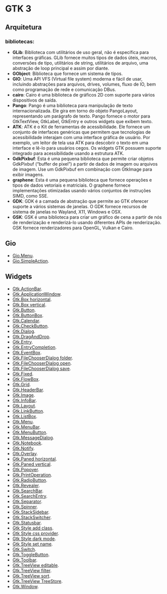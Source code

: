 # GTK 3

## Arquitetura

### bibliotecas:

- **GLib**: Biblioteca com utilitários de uso geral, não é específica para interfaces gráficas. GLib fornece muitos
  tipos de dados úteis, macros, conversões de tipo, utilitários de string, utilitários de arquivo, uma abstração de loop
  principal e assim por diante.
- **GObject**: Biblioteca que fornece um sistema de tipos.
- **GIO**: Uma API VFS (Virtual file system) moderna e fácil de usar, incluindo abstrações para arquivos, drives,
  volumes, fluxo de IO, bem como programação de rede e comunicação DBus.
- **cairo**: Cairo é uma biblioteca de gráficos 2D com suporte para vários dispositivos de saída.
- **Pango**: Pango é uma biblioteca para manipulação de texto internacionalizada. Ele gira em torno do objeto
  PangoLayout, representando um parágrafo de texto. Pango fornece o motor para GtkTextView, GtkLabel, GtkEntry e outros
  widgets que exibem texto.
- **ATK**: ATK é o Kit de ferramentas de acessibilidade. Ele fornece um conjunto de interfaces genéricas que permitem
  que tecnologias de acessibilidade interajam com uma interface gráfica de usuário. Por exemplo, um leitor de tela usa
  ATK para descobrir o texto em uma interface e lê-lo para usuários cegos. Os widgets GTK possuem suporte integrado para
  acessibilidade usando a estrutura ATK.
- **GdkPixbuf**: Esta é uma pequena biblioteca que permite criar objetos GdkPixbuf (“buffer de pixel”) a partir de dados
  de imagem ou arquivos de imagem. Use um GdkPixbuf em combinação com GtkImage para exibir imagens.
- **graphene**: Esta é uma pequena biblioteca que fornece operações e tipos de dados vetoriais e matriciais. O graphene
  fornece implementações otimizadas usando vários conjuntos de instruções SIMD, como SSE.
- **GDK**: GDK é a camada de abstração que permite ao GTK oferecer suporte a vários sistemas de janelas. O GDK fornece
  recursos de sistema de janelas no Wayland, X11, Windows e OSX.
- **GSK**: GSK é uma biblioteca para criar um gráfico de cena a partir de nós de renderização e renderizá-lo usando
  diferentes APIs de renderização. GSK fornece renderizadores para OpenGL, Vulkan e Cairo.

## Gio

- [Gio.Menu](./gtk3-widgets.md#gio-menu).
- [Gio.SimpleAction](./gtk3-widgets.md#gio-simple-action).

## Widgets

- [Gtk.ActionBar](./gtk3-widgets.md#gtk-actionbar).
- [Gtk.ApplicationWindow](./gtk3-widgets.md#gtk-applicationwindow).
- [Gtk.Box horizontal](./gtk3-widgets.md#gtk-box-horizontal).
- [Gtk.Box vertical](./gtk3-widgets.md#gtk-box-vertical).
- [Gtk.Button](./gtk3-widgets.md#gtk-button).
- [Gtk.ButtonBox](./gtk3-widgets.md#gtk-buttonbox).
- [Gtk.Calendar](./gtk3-widgets.md#gtk-calendar).
- [Gtk.CheckButton](./gtk3-widgets.md#gtk-checkbutton).
- [Gtk.Dialog](./gtk3-widgets.md#gtk-dialog).
- [Gtk.DragAndDrop](./gtk3-widgets.md#gtk-drag-and-drop).
- [Gtk.Entry](./gtk3-widgets.md#gtk-entry).
- [Gtk.EntryCompletion](./gtk3-widgets.md#gtk-entrycompletion).
- [Gtk.EventBox](./gtk3-widgets.md#gtk-eventbox).
- [Gtk.FileChooserDialog folder](./gtk3-widgets.md#gtk-filechooserdialog-folder).
- [Gtk.FileChooserDialog open](./gtk3-widgets.md#gtk-filechooserdialog-open).
- [Gtk.FileChooserDialog save](./gtk3-widgets.md#gtk-filechooserdialog-save).
- [Gtk.Fixed](./gtk3-widgets.md#gtk-filechooserdialog-save).
- [Gtk.FlowBox](./gtk3-widgets.md#gtk-flowbox).
- [Gtk.Grid](./gtk3-widgets.md#gtk-grid).
- [Gtk.HeaderBar](./gtk3-widgets.md#gtk-headerbar).
- [Gtk.Image](./gtk3-widgets.md#gtk-image).
- [Gtk.InfoBar](./gtk3-widgets.md#gtk-infobar).
- [Gtk.Layout](./gtk3-widgets.md#gtk-layout).
- [Gtk.LinkButton](./gtk3-widgets.md#gtk-linkbutton).
- [Gtk.ListBox](./gtk3-widgets.md#gtk-listbox).
- [Gtk.Menu](./gtk3-widgets.md#gtk-menu).
- [Gtk.MenuBar](./gtk3-widgets.md#gtk-menubar).
- [Gtk.MenuButton](./gtk3-widgets.md#gtk-menubutton).
- [Gtk.MessageDialog](./gtk3-widgets.md#gtk-messagedialog).
- [Gtk.Notebook](./gtk3-widgets.md#gtk-notebook).
- [Gtk.Notify](./gtk3-widgets.md#gtk-notify).
- [Gtk.Overlay](./gtk3-widgets.md#gtk-overlay).
- [Gtk.Paned horizontal](./gtk3-widgets.md#gtk-paned-horizontal).
- [Gtk.Paned vertical](./gtk3-widgets.md#gtk-paned-vertical).
- [Gtk.Popover](./gtk3-widgets.md#gtk-popover).
- [Gtk.PrintOperation](./gtk3-widgets.md#gtk-printoperation).
- [Gtk.RadioButton](./gtk3-widgets.md#gtk-radiobutton).
- [Gtk.Revealer](./gtk3-widgets.md#gtk-revealer).
- [Gtk.SearchBar](./gtk3-widgets.md#gtk-searchbar).
- [Gtk.SearchEntry](./gtk3-widgets.md#gtk-searchentry).
- [Gtk.Separator](./gtk3-widgets.md#gtk-separator).
- [Gtk.Spinner](./gtk3-widgets.md#gtk-spinner).
- [Gtk.StackSidebar](./gtk3-widgets.md#gtk-stacksidebar).
- [Gtk.StackSwitcher](./gtk3-widgets.md#gtk-stackswitcher).
- [Gtk.Statusbar](./gtk3-widgets.md#gtk-statusbar).
- [Gtk Style add class](./gtk3-widgets.md#gtk-style-add-class).
- [Gtk Style css provider](./gtk3-widgets.md#gtk-style-css-provider).
- [Gtk Style dark mode](./gtk3-widgets.md#gtk-style-dark-mode).
- [Gtk Style set name](./gtk3-widgets.md#gtk-style-set-name).
- [Gtk.Switch](./gtk3-widgets.md#gtk-switch).
- [Gtk.ToggleButton](./gtk3-widgets.md#gtk-togglebutton).
- [Gtk.Toolbar](./gtk3-widgets.md#gtk-toolbar).
- [Gtk.TreeView editable](./gtk3-widgets.md#gtk-treeview-editable).
- [Gtk.TreeView filter](./gtk3-widgets.md#gtk-treeview-filter).
- [Gtk.TreeView sort](./gtk3-widgets.md#gtk-treeview-sort).
- [Gtk.TreeView TreeStore](./gtk3-widgets.md#gtk-treeview-treestore).
- [Gtk.Window](./gtk3-widgets.md#gtk-window).